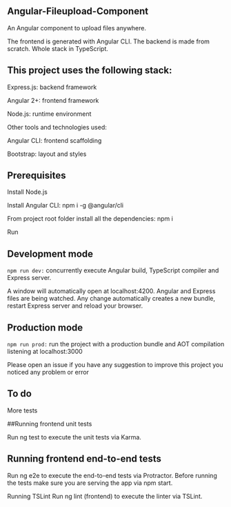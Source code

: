 ## Angular-Fileupload-Component
An Angular component to upload files anywhere.

The frontend is generated with Angular CLI. The backend is made from scratch. Whole stack in TypeScript.

## This project uses the following stack:

Express.js: backend framework

Angular 2+: frontend framework

Node.js: runtime environment

Other tools and technologies used:

Angular CLI: frontend scaffolding

Bootstrap: layout and styles

## Prerequisites

Install Node.js

Install Angular CLI: npm i -g @angular/cli

From project root folder install all the dependencies: npm i

Run
## Development mode
`npm run dev:` concurrently execute Angular build, TypeScript compiler and Express server.

A window will automatically open at localhost:4200. Angular and Express files are being watched. Any change automatically creates a new bundle, restart Express server and reload your browser.

## Production mode
`npm run prod:` run the project with a production bundle and AOT compilation listening at localhost:3000

Please open an issue if
you have any suggestion to improve this project
you noticed any problem or error

## To do

More tests

##Running frontend unit tests

Run ng test to execute the unit tests via Karma.

## Running frontend end-to-end tests
Run ng e2e to execute the end-to-end tests via Protractor. Before running the tests make sure you are serving the app via npm start.

Running TSLint
Run ng lint (frontend) to execute the linter via TSLint.
